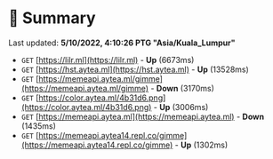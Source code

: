 # 📖 Summary
Last updated: **5/10/2022, 4:10:26 PTG "Asia/Kuala_Lumpur"**

- `GET` [https://lilr.ml](https://lilr.ml) - **Up** (6673ms)
- `GET` [https://hst.aytea.ml](https://hst.aytea.ml) - **Up** (13528ms)
- `GET` [https://memeapi.aytea.ml/gimme](https://memeapi.aytea.ml/gimme) - **Down** (3170ms)
- `GET` [https://color.aytea.ml/4b31d6.png](https://color.aytea.ml/4b31d6.png) - **Up** (3006ms)
- `GET` [https://memeapi.aytea.ml](https://memeapi.aytea.ml) - **Down** (1435ms)
- `GET` [https://memeapi.aytea14.repl.co/gimme](https://memeapi.aytea14.repl.co/gimme) - **Up** (1302ms)
